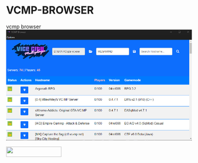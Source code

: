 # VCMP-BROWSER
vcmp browser
<img src="https://raw.githubusercontent.com/MEGAMINDMK/VCMP-BROWSER/main/new.jpg">

<a href="https://github.com/MEGAMINDMK/VCMP-BROWSER/releases/latest/download/vcmp.setup.exe"><img src="https://img.shields.io/github/downloads/MEGAMINDMK/VCMP-BROWSER/total.svg?color=tuquoise&label=Downloads&logo=github&logoColor=white&style=for-the-badge" width="150" height="28"></a>
